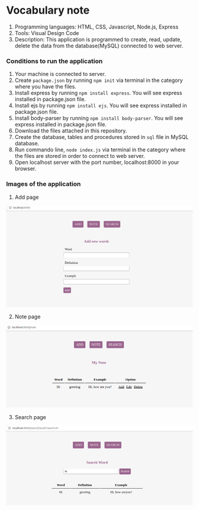 # Vocabulary note

1. Programming languages: HTML, CSS, Javascript, Node.js, Express
2. Tools: Visual Design Code
3. Description: This application is programmed to create, read, update, delete the data from the database(MySQL) connected to web server.

### Conditions to run the application

1. Your machine is connected to server.
2. Create `package.json` by running `npm init` via terminal in the category where you have the files.
3. Install express by running `npm install express`. You will see express installed in package.json file.
4. Install ejs by running `npm install ejs`. You will see express installed in package.json file.
5. Install body-parser by running `npm install body-parser`. You will see express installed in package.json file.
6. Download the files attached in this repository.
7. Create the database, tables and procedures stored in `sql` file in MySQL database.
8. Run commando line, `node index.js` via terminal in the category where the files are stored in order to connect to web server.
9. Open localhost server with the port number, localhost:8000 in your browser.

### Images of the application

1. Add page
<img src="/img/add.png" alt="add page">

2. Note page
<img src="/img/note.png" alt="note page">

3. Search page
<img src="/img/search.png" alt="search page">
